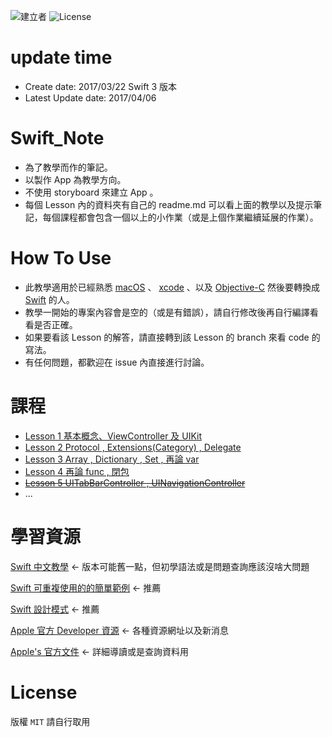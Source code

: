 ![建立者](https://img.shields.io/badge/建立者-Coody-orange.svg)
![License](https://img.shields.io/dub/l/vibe-d.svg)

# update time
* Create date: 2017/03/22 Swift 3 版本
* Latest Update date: 2017/04/06

# Swift_Note
* 為了教學而作的筆記。
* 以製作 App 為教學方向。
* 不使用 storyboard 來建立 App 。
* 每個 Lesson 內的資料夾有自己的 readme.md 可以看上面的教學以及提示筆記，每個課程都會包含一個以上的小作業（或是上個作業繼續延展的作業）。
# How To Use 
* 此教學適用於已經熟悉 [macOS]() 、 [xcode]() 、以及 [Objective-C]() 然後要轉換成 [Swift]() 的人。
* 教學一開始的專案內容會是空的（或是有錯誤），請自行修改後再自行編譯看看是否正確。
* 如果要看該 Lesson 的解答，請直接轉到該 Lesson 的 branch 來看 code 的寫法。
* 有任何問題，都歡迎在 issue 內直接進行討論。
# 課程
* [Lesson 1 基本概念、ViewController 及 UIKit ](https://github.com/Coody/Swift_Note/tree/master/Swift_Practice/lesson1_basicViewController)
* [Lesson 2 Protocol , Extensions(Category) , Delegate ](https://github.com/Coody/Swift_Note/tree/master/Swift_Practice/lesson2_delegateAndExtension)
* [Lesson 3 Array , Dictionary , Set , 再論 var ](https://github.com/Coody/Swift_Note/tree/master/Swift_Practice/lesson3_MoreAboutBasicAndData)
* [Lesson 4 再論 func , 閉包 ]()
* <del>[Lesson 5 UITabBarController , UINavigationController]()
* ...

# 學習資源
[Swift 中文教學](https://tommy60703.gitbooks.io/swift-language-traditional-chinese/content/chapter1/chapter1.html) <- 版本可能舊一點，但初學語法或是問題查詢應該沒啥大問題

[Swift 可重複使用的的簡單範例](https://github.com/SwiftCarlos/Swift) <- 推薦

[Swift 設計模式](http://stackoverflow.com/documentation/swift/4941/design-patterns-creational#t=201703082128483852321) <- 推薦

[Apple 官方 Developer 資源](https://developer.apple.com/swift/resources/) <- 各種資源網址以及新消息

[Apple's 官方文件](https://developer.apple.com/library/prerelease/content/documentation/Swift/Conceptual/Swift_Programming_Language/TheBasics.html#//apple_ref/doc/uid/TP40014097-CH5-ID309) <- 詳細導讀或是查詢資料用

# License
版權 ```MIT``` 請自行取用

